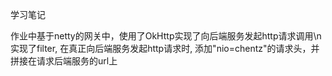 学习笔记

作业中基于netty的网关中，使用了OkHttp实现了向后端服务发起http请求调用\n
实现了filter, 在真正向后端服务发起http请求时, 添加"nio=chentz"的请求头，并拼接在请求后端服务的url上
